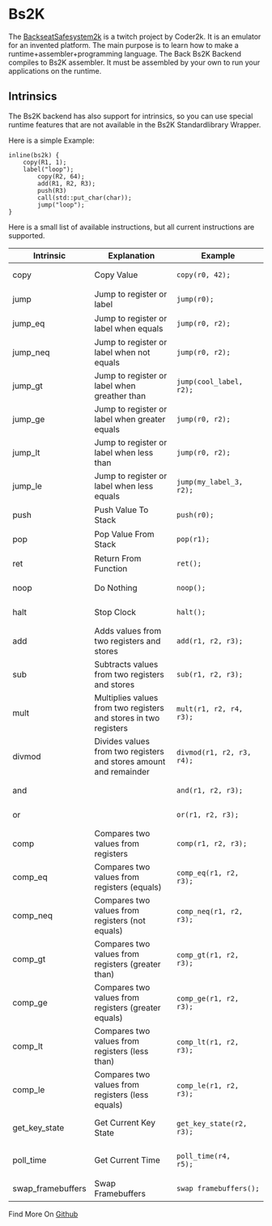 # Bs2K

The [BackseatSafesystem2k](https://github.com/Backseating-Committee-2k/BackseatSafeSystem2k) is a twitch project by Coder2k. 
It is an emulator for an invented platform. The main purpose is to learn how to make a runtime+assembler+programming language.
The Back Bs2K Backend compiles to Bs2K assembler. It must be assembled by your own to run your applications on the runtime.

## Intrinsics

The Bs2K backend has also support for intrinsics, so you can use special runtime features that are not available in the Bs2K Standardlibrary Wrapper.

Here is a simple Example:

```back
inline(bs2k) {
    copy(R1, 1);
    label("loop");
        copy(R2, 64);
        add(R1, R2, R3);
        push(R3)
        call(std::put_char(char));
        jump("loop");
}
```

Here is a small list of available instructions, but all current instructions are supported.

| Intrinsic         | Explanation                                                       | Example                                                               |
|-------------------|-------------------------------------------------------------------|-----------------------------------------------------------------------|
| copy              | Copy Value                                                        | <pre><code class="language-back">copy(r0, 42);</code></pre>           |
| jump              | Jump to register or label                                         | <pre><code class="language-back">jump(r0);</code></pre>               |
| jump_eq           | Jump to register or label when equals                             | <pre><code class="language-back">jump(r0, r2);</code></pre>           |
| jump_neq          | Jump to register or label when not equals                         | <pre><code class="language-back">jump(r0, r2);</code></pre>           |
| jump_gt           | Jump to register or label when greather than                      | <pre><code class="language-back">jump(cool_label, r2);</code></pre>   |
| jump_ge           | Jump to register or label when greater equals                     | <pre><code class="language-back">jump(r0, r2);</code></pre>           |
| jump_lt           | Jump to register or label when less than                          | <pre><code class="language-back">jump(r0, r2);</code></pre>           |
| jump_le           | Jump to register or label when less equals                        | <pre><code class="language-back">jump(my_label_3, r2);</code></pre>   |
| push              | Push Value To Stack                                               | <pre><code class="language-back">push(r0);</code></pre>               |
| pop               | Pop Value From Stack                                              | <pre><code class="language-back">pop(r1);</code></pre>                |
| ret               | Return From Function                                              | <pre><code class="language-back">ret();</code></pre>                  |
| noop              | Do Nothing                                                        | <pre><code class="language-back">noop();</code></pre>                 |
| halt              | Stop Clock                                                        | <pre><code class="language-back">halt();</code></pre>                 |
| add               | Adds values from two registers and stores                         | <pre><code class="language-back">add(r1, r2, r3);</code></pre>        |
| sub               | Subtracts values from two registers and stores                    | <pre><code class="language-back">sub(r1, r2, r3);</code></pre>        |
| mult              | Multiplies values from two registers and stores in two registers  | <pre><code class="language-back">mult(r1, r2, r4, r3);</code></pre>   |
| divmod            | Divides values from two registers and stores amount and remainder | <pre><code class="language-back">divmod(r1, r2, r3, r4);</code></pre> |
| and               |                                                                   | <pre><code class="language-back">and(r1, r2, r3);</code></pre>        |
| or                |                                                                   | <pre><code class="language-back">or(r1, r2, r3);</code></pre>         |
| comp              | Compares two values from registers                                | <pre><code class="language-back">comp(r1, r2, r3);</code></pre>       |
| comp_eq           | Compares two values from registers (equals)                       | <pre><code class="language-back">comp_eq(r1, r2, r3);</code></pre>    |
| comp_neq          | Compares two values from registers (not equals)                   | <pre><code class="language-back">comp_neq(r1, r2, r3);</code></pre>   |
| comp_gt           | Compares two values from registers (greater than)                 | <pre><code class="language-back">comp_gt(r1, r2, r3);</code></pre>    |
| comp_ge           | Compares two values from registers (greater equals)               | <pre><code class="language-back">comp_ge(r1, r2, r3);</code></pre>    |
| comp_lt           | Compares two values from registers (less than)                    | <pre><code class="language-back">comp_lt(r1, r2, r3);</code></pre>    |
| comp_le           | Compares two values from registers (less equals)                  | <pre><code class="language-back">comp_le(r1, r2, r3);</code></pre>    |
| get_key_state     | Get Current Key State                                             | <pre><code class="language-back">get_key_state(r2, r3);</code></pre>  |
| poll_time         | Get Current Time                                                  | <pre><code class="language-back">poll_time(r4, r5);</code></pre>      |
| swap_framebuffers | Swap Framebuffers                                                 | <pre><code class="language-back">swap_framebuffers();</code></pre>    |

Find More On [Github](https://github.com/Backseating-Committee-2k/BackseatSafeSystem2k/blob/main/src/opcodes.rs#L332)
